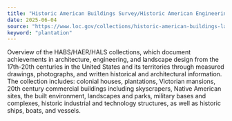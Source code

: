 ```yaml
---
title: "Historic American Buildings Survey/Historic American Engineering Record/Historic American Landscapes Survey"
date: 2025-06-04
source: "https://www.loc.gov/collections/historic-american-buildings-landscapes-and-engineering-records/about-this-collection/"
keyword: "plantation"
---
```


Overview of the HABS/HAER/HALS collections, which document achievements in architecture, engineering, and landscape design from the 17th-20th centuries in the United States and its territories through measured drawings, photographs, and written historical and architectural information. The collection includes: colonial houses, plantations, Victorian mansions, 20th century commercial buildings including skyscrapers, Native American sites, the built environment, landscapes and parks, military bases and complexes, historic industrial and technology structures, as well as historic ships, boats, and vessels.

